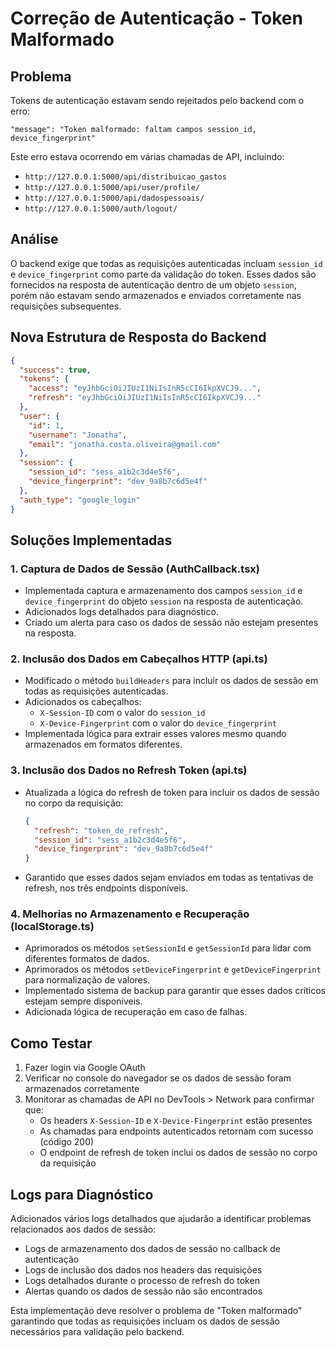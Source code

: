 # Correção de Autenticação - Token Malformado

## Problema
Tokens de autenticação estavam sendo rejeitados pelo backend com o erro:
```
"message": "Token malformado: faltam campos session_id, device_fingerprint"
```

Este erro estava ocorrendo em várias chamadas de API, incluindo:
- `http://127.0.0.1:5000/api/distribuicao_gastos`
- `http://127.0.0.1:5000/api/user/profile/`
- `http://127.0.0.1:5000/api/dadospessoais/`
- `http://127.0.0.1:5000/auth/logout/`

## Análise
O backend exige que todas as requisições autenticadas incluam `session_id` e `device_fingerprint` como parte da validação do token. Esses dados são fornecidos na resposta de autenticação dentro de um objeto `session`, porém não estavam sendo armazenados e enviados corretamente nas requisições subsequentes.

## Nova Estrutura de Resposta do Backend
```json
{
  "success": true,
  "tokens": {
    "access": "eyJhbGciOiJIUzI1NiIsInR5cCI6IkpXVCJ9...",
    "refresh": "eyJhbGciOiJIUzI1NiIsInR5cCI6IkpXVCJ9..."
  },
  "user": {
    "id": 1,
    "username": "Jonatha",
    "email": "jonatha.costa.oliveira@gmail.com"
  },
  "session": {
    "session_id": "sess_a1b2c3d4e5f6",
    "device_fingerprint": "dev_9a8b7c6d5e4f"
  },
  "auth_type": "google_login"
}
```

## Soluções Implementadas

### 1. Captura de Dados de Sessão (AuthCallback.tsx)
- Implementada captura e armazenamento dos campos `session_id` e `device_fingerprint` do objeto `session` na resposta de autenticação.
- Adicionados logs detalhados para diagnóstico.
- Criado um alerta para caso os dados de sessão não estejam presentes na resposta.

### 2. Inclusão dos Dados em Cabeçalhos HTTP (api.ts)
- Modificado o método `buildHeaders` para incluir os dados de sessão em todas as requisições autenticadas.
- Adicionados os cabeçalhos:
  - `X-Session-ID` com o valor do `session_id`
  - `X-Device-Fingerprint` com o valor do `device_fingerprint`
- Implementada lógica para extrair esses valores mesmo quando armazenados em formatos diferentes.

### 3. Inclusão dos Dados no Refresh Token (api.ts)
- Atualizada a lógica do refresh de token para incluir os dados de sessão no corpo da requisição:
  ```json
  {
    "refresh": "token_de_refresh",
    "session_id": "sess_a1b2c3d4e5f6",
    "device_fingerprint": "dev_9a8b7c6d5e4f"
  }
  ```
- Garantido que esses dados sejam enviados em todas as tentativas de refresh, nos três endpoints disponíveis.

### 4. Melhorias no Armazenamento e Recuperação (localStorage.ts)
- Aprimorados os métodos `setSessionId` e `getSessionId` para lidar com diferentes formatos de dados.
- Aprimorados os métodos `setDeviceFingerprint` e `getDeviceFingerprint` para normalização de valores.
- Implementado sistema de backup para garantir que esses dados críticos estejam sempre disponíveis.
- Adicionada lógica de recuperação em caso de falhas.

## Como Testar
1. Fazer login via Google OAuth
2. Verificar no console do navegador se os dados de sessão foram armazenados corretamente
3. Monitorar as chamadas de API no DevTools > Network para confirmar que:
   - Os headers `X-Session-ID` e `X-Device-Fingerprint` estão presentes
   - As chamadas para endpoints autenticados retornam com sucesso (código 200)
   - O endpoint de refresh de token inclui os dados de sessão no corpo da requisição

## Logs para Diagnóstico
Adicionados vários logs detalhados que ajudarão a identificar problemas relacionados aos dados de sessão:
- Logs de armazenamento dos dados de sessão no callback de autenticação
- Logs de inclusão dos dados nos headers das requisições
- Logs detalhados durante o processo de refresh do token
- Alertas quando os dados de sessão não são encontrados

Esta implementação deve resolver o problema de "Token malformado" garantindo que todas as requisições incluam os dados de sessão necessários para validação pelo backend.
